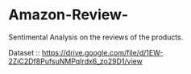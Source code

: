 # Amazon-Review-
Sentimental Analysis on the reviews of the products.

Dataset :: https://drive.google.com/file/d/1EW-2ZiC2Df8PufsuNMPqIrdx6_zo29D1/view
